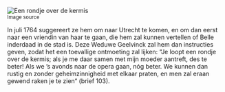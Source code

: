 ![Een rondje over de kermis](/assets/data-models/stories/20210000033_bvz_een-rondje-over-de-kermis/featured.jpg)<br><small><utm-source sourceUrl="https://hetutrechtsarchief.nl/beeldmateriaal/detail/ba4692ab-ee67-5856-be4b-1d99c9341969">Image source</utm-source></small>

In juli 1764 suggereert ze hem om naar Utrecht te komen, en om dan eerst naar een vriendin van haar te gaan, die hem zal kunnen vertellen of Belle inderdaad in de stad is. Deze Weduwe Geelvinck zal hem dan instructies geven, zodat het een toevallige ontmoeting zal lijken: “Je loopt een rondje over de kermis; als je me daar samen met mijn moeder aantreft, des te beter! Als we ’s avonds naar de opera gaan, nóg beter. We kunnen dan rustig en zonder geheimzinnigheid met elkaar praten, en men zal eraan gewend raken je te zien“ (brief 103).
